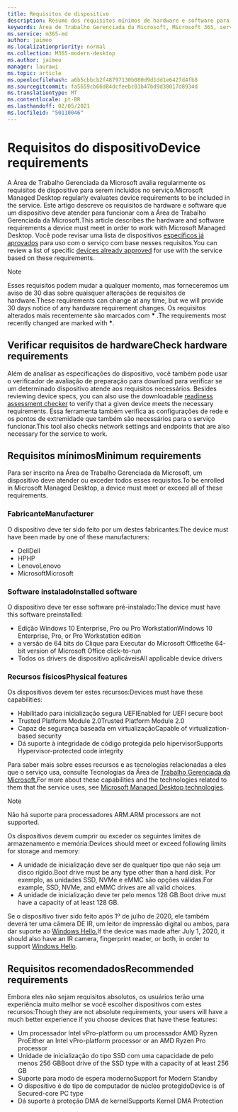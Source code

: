 ```yaml
---
title: Requisitos do dispositivo
description: Resumo dos requisitos mínimos de hardware e software para dispositivos funcionarem com a Área de Trabalho Gerenciada da Microsoft
keywords: Área de Trabalho Gerenciada da Microsoft, Microsoft 365, serviço, documentação
ms.service: m365-md
author: jaimeo
ms.localizationpriority: normal
ms.collection: M365-modern-desktop
ms.author: jaimeo
manager: laurawi
ms.topic: article
ms.openlocfilehash: a6b5cbbcb2f48797130b080d9d1dd1e6427d4fb8
ms.sourcegitcommit: fa5659cb66d84dcfeebc03b47bd9d38017d8934d
ms.translationtype: MT
ms.contentlocale: pt-BR
ms.lasthandoff: 02/05/2021
ms.locfileid: "50110046"
---
```

# <a name="device-requirements"></a><span data-ttu-id="98faa-104">Requisitos do dispositivo</span><span class="sxs-lookup"><span data-stu-id="98faa-104">Device requirements</span></span>

<span data-ttu-id="98faa-105">A Área de Trabalho Gerenciada da Microsoft avalia regularmente os requisitos de dispositivo para serem incluídos no serviço.</span><span class="sxs-lookup"><span data-stu-id="98faa-105">Microsoft Managed Desktop regularly evaluates device requirements to be included in the service.</span></span> <span data-ttu-id="98faa-106">Este artigo descreve os requisitos de hardware e software que um dispositivo deve atender para funcionar com a Área de Trabalho Gerenciada da Microsoft.</span><span class="sxs-lookup"><span data-stu-id="98faa-106">This article describes the hardware and software requirements a device must meet in order to work with Microsoft Managed Desktop.</span></span> <span data-ttu-id="98faa-107">Você pode revisar uma lista de dispositivos [específicos já aprovados](device-list.md) para uso com o serviço com base nesses requisitos.</span><span class="sxs-lookup"><span data-stu-id="98faa-107">You can review a list of specific [devices already approved](device-list.md) for use with the service based on these requirements.</span></span>

> [!NOTE]
> <span data-ttu-id="98faa-108">Esses requisitos podem mudar a qualquer momento, mas forneceremos um aviso de 30 dias sobre quaisquer alterações de requisitos de hardware.</span><span class="sxs-lookup"><span data-stu-id="98faa-108">These requirements can change at any time, but we will provide 30 days notice of any hardware requirement changes.</span></span> <span data-ttu-id="98faa-109">Os requisitos alterados mais recentemente são marcados com **\*** .</span><span class="sxs-lookup"><span data-stu-id="98faa-109">The requirements most recently changed are marked with **\***.</span></span> 

## <a name="check-hardware-requirements"></a><span data-ttu-id="98faa-110">Verificar requisitos de hardware</span><span class="sxs-lookup"><span data-stu-id="98faa-110">Check hardware requirements</span></span>

<span data-ttu-id="98faa-111">Além de analisar as especificações do dispositivo, você também pode usar o verificador de avaliação de preparação para download para verificar se um determinado dispositivo atende aos requisitos necessários. [](../get-ready/readiness-assessment-downloadable.md)</span><span class="sxs-lookup"><span data-stu-id="98faa-111">Besides reviewing device specs, you can also use the downloadable [readiness assessment checker](../get-ready/readiness-assessment-downloadable.md) to verify that a given device meets the necessary requirements.</span></span> <span data-ttu-id="98faa-112">Essa ferramenta também verifica as configurações de rede e os pontos de extremidade que também são necessários para o serviço funcionar.</span><span class="sxs-lookup"><span data-stu-id="98faa-112">This tool also checks network settings and endpoints that are also necessary for the service to work.</span></span>

## <a name="minimum-requirements"></a><span data-ttu-id="98faa-113">Requisitos mínimos</span><span class="sxs-lookup"><span data-stu-id="98faa-113">Minimum requirements</span></span>

<span data-ttu-id="98faa-114">Para ser inscrito na Área de Trabalho Gerenciada da Microsoft, um dispositivo deve atender ou exceder todos esses requisitos.</span><span class="sxs-lookup"><span data-stu-id="98faa-114">To be enrolled in Microsoft Managed Desktop, a device must meet or exceed all of these requirements.</span></span>

### <a name="manufacturer"></a><span data-ttu-id="98faa-115">Fabricante</span><span class="sxs-lookup"><span data-stu-id="98faa-115">Manufacturer</span></span>

<span data-ttu-id="98faa-116">O dispositivo deve ter sido feito por um destes fabricantes:</span><span class="sxs-lookup"><span data-stu-id="98faa-116">The device must have been made by one of these manufacturers:</span></span>

- <span data-ttu-id="98faa-117">Dell</span><span class="sxs-lookup"><span data-stu-id="98faa-117">Dell</span></span>
- <span data-ttu-id="98faa-118">HP</span><span class="sxs-lookup"><span data-stu-id="98faa-118">HP</span></span>
- <span data-ttu-id="98faa-119">Lenovo</span><span class="sxs-lookup"><span data-stu-id="98faa-119">Lenovo</span></span>
- <span data-ttu-id="98faa-120">Microsoft</span><span class="sxs-lookup"><span data-stu-id="98faa-120">Microsoft</span></span>


### <a name="installed-software"></a><span data-ttu-id="98faa-121">Software instalado</span><span class="sxs-lookup"><span data-stu-id="98faa-121">Installed software</span></span>

<span data-ttu-id="98faa-122">O dispositivo deve ter esse software pré-instalado:</span><span class="sxs-lookup"><span data-stu-id="98faa-122">The device must have this software preinstalled:</span></span>

- <span data-ttu-id="98faa-123">Edição Windows 10 Enterprise, Pro ou Pro Workstation</span><span class="sxs-lookup"><span data-stu-id="98faa-123">Windows 10 Enterprise, Pro, or Pro Workstation edition</span></span>
- <span data-ttu-id="98faa-124">a versão de 64 bits do Clique para Executar do Microsoft Office</span><span class="sxs-lookup"><span data-stu-id="98faa-124">the 64-bit version of Microsoft Office click-to-run</span></span> 
- <span data-ttu-id="98faa-125">Todos os drivers de dispositivo aplicáveis</span><span class="sxs-lookup"><span data-stu-id="98faa-125">All applicable device drivers</span></span>


### <a name="physical-features"></a><span data-ttu-id="98faa-126">Recursos físicos</span><span class="sxs-lookup"><span data-stu-id="98faa-126">Physical features</span></span>

<span data-ttu-id="98faa-127">Os dispositivos devem ter estes recursos:</span><span class="sxs-lookup"><span data-stu-id="98faa-127">Devices must have these capabilities:</span></span>

- <span data-ttu-id="98faa-128">Habilitado para inicialização segura UEFI</span><span class="sxs-lookup"><span data-stu-id="98faa-128">Enabled for UEFI secure boot</span></span> 
- <span data-ttu-id="98faa-129">Trusted Platform Module 2.0</span><span class="sxs-lookup"><span data-stu-id="98faa-129">Trusted Platform Module 2.0</span></span> 
- <span data-ttu-id="98faa-130">Capaz de segurança baseada em virtualização</span><span class="sxs-lookup"><span data-stu-id="98faa-130">Capable of virtualization-based security</span></span> 
- <span data-ttu-id="98faa-131">Dá suporte à integridade de código protegida pelo hipervisor</span><span class="sxs-lookup"><span data-stu-id="98faa-131">Supports Hypervisor-protected code integrity</span></span> 

<span data-ttu-id="98faa-132">Para saber mais sobre esses recursos e as tecnologias relacionadas a eles que o serviço usa, consulte Tecnologias da Área de [Trabalho Gerenciada da Microsoft.](../intro/technologies.md)</span><span class="sxs-lookup"><span data-stu-id="98faa-132">For more about these capabilities and the technologies related to them that the service uses, see [Microsoft Managed Desktop technologies](../intro/technologies.md).</span></span>

> [!NOTE]
> <span data-ttu-id="98faa-133">Não há suporte para processadores ARM.</span><span class="sxs-lookup"><span data-stu-id="98faa-133">ARM processors are not supported.</span></span>

<span data-ttu-id="98faa-134">Os dispositivos devem cumprir ou exceder os seguintes limites de armazenamento e memória:</span><span class="sxs-lookup"><span data-stu-id="98faa-134">Devices should meet or exceed following limits for storage and memory:</span></span>

- <span data-ttu-id="98faa-135">A unidade de inicialização deve ser de qualquer tipo que não seja um disco rígido.</span><span class="sxs-lookup"><span data-stu-id="98faa-135">Boot drive must be any type other than a hard disk.</span></span> <span data-ttu-id="98faa-136">Por exemplo, as unidades SSD, NVMe e eMMC são opções válidas.</span><span class="sxs-lookup"><span data-stu-id="98faa-136">For example, SSD, NVMe, and eMMC drives are all valid choices.</span></span>
- <span data-ttu-id="98faa-137">A unidade de inicialização deve ter pelo menos 128 GB.</span><span class="sxs-lookup"><span data-stu-id="98faa-137">Boot drive must have a capacity of at least 128 GB.</span></span>

<span data-ttu-id="98faa-138">Se o dispositivo tiver sido feito após 1º de julho de 2020, ele também deverá ter uma câmera DE IR, um leitor de impressão digital ou ambos, para dar suporte ao [Windows Hello.](https://docs.microsoft.com/windows-hardware/design/device-experiences/windows-hello-enhanced-sign-in-security)</span><span class="sxs-lookup"><span data-stu-id="98faa-138">If the device was made after July 1, 2020, it should also have an IR camera, fingerprint reader, or both, in order to support [Windows Hello](https://docs.microsoft.com/windows-hardware/design/device-experiences/windows-hello-enhanced-sign-in-security).</span></span>

## <a name="recommended-requirements"></a><span data-ttu-id="98faa-139">Requisitos recomendados</span><span class="sxs-lookup"><span data-stu-id="98faa-139">Recommended requirements</span></span>

<span data-ttu-id="98faa-140">Embora eles não sejam requisitos absolutos, os usuários terão uma experiência muito melhor se você escolher dispositivos com estes recursos:</span><span class="sxs-lookup"><span data-stu-id="98faa-140">Though they are not absolute requirements, your users will have a much better experience if you choose devices that have these features:</span></span>

- <span data-ttu-id="98faa-141">Um processador Intel vPro-platform ou um processador AMD Ryzen Pro</span><span class="sxs-lookup"><span data-stu-id="98faa-141">Either an Intel vPro-platform processor or an AMD Ryzen Pro processor</span></span>
- <span data-ttu-id="98faa-142">Unidade de inicialização do tipo SSD com uma capacidade de pelo menos 256 GB</span><span class="sxs-lookup"><span data-stu-id="98faa-142">Boot drive of the SSD type with a capacity of at least 256 GB</span></span>
- <span data-ttu-id="98faa-143">Suporte para modo de espera moderno</span><span class="sxs-lookup"><span data-stu-id="98faa-143">Support for Modern Standby</span></span>
- <span data-ttu-id="98faa-144">O dispositivo é do tipo de computador de núcleo protegido</span><span class="sxs-lookup"><span data-stu-id="98faa-144">Device is of Secured-core PC type</span></span>
- <span data-ttu-id="98faa-145">Dá suporte à proteção DMA de kernel</span><span class="sxs-lookup"><span data-stu-id="98faa-145">Supports Kernel DMA Protection</span></span>
